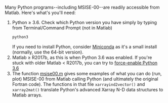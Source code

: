 Many Python programs--including MSISE-00--are readily accessible from Matlab.
Here's what's you'll need:

1. Python &ge; 3.6.  Check which Python version you have simply by typing from Terminal/Command Prompt (not in Matlab)
   ```sh
   python3
   ```
   If you need to install Python, consider [Miniconda](https://conda.io/miniconda.html) as it's a small install (normally, use the 64-bit version).
2. Matlab &ge; R2017b, as this is when Python 3.6 was enabled. 
   If you're stuck with older Matlab &lt; R2017b, you can try to [force-enable Python 3.6](https://www.scivision.co/matlab-python-user-module-import/)
3. The function [msise00.m](msise00.m) gives some examples of what you can do (run, plot) MSISE-00 from Matlab calling Python (and ultimately the original Fortran code).
   The functions in that file `xarrayind2vector()` and `xarray2mat()` translate Python's advanced Xarray N-D data structures to Matlab arrays.
